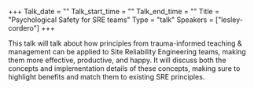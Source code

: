 +++
Talk_date = ""
Talk_start_time = ""
Talk_end_time = ""
Title = "Psychological Safety for SRE teams"
Type = "talk"
Speakers = ["lesley-cordero"]
+++

This talk will talk about how principles from trauma-informed teaching & management can be applied to Site Reliability Engineering teams, making them more effective, productive, and happy. It will discuss both the concepts and implementation details of these concepts, making sure to highlight benefits and match them to existing SRE principles.